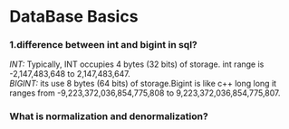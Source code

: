 # DataBase Basics
### 1.difference between int and bigint in sql?
*INT:* Typically, INT occupies 4 bytes (32 bits) of storage. int range is -2,147,483,648 to 2,147,483,647.   
*BIGINT:* its use 8 bytes (64 bits) of storage.Bigint is like c++ long long it ranges from -9,223,372,036,854,775,808 to 9,223,372,036,854,775,807.

### What is normalization and denormalization?
